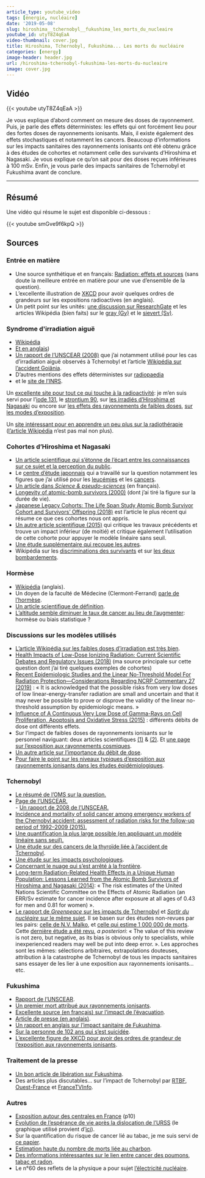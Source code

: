 ```yaml
---
article_type: youtube_video
tags: [énergie, nucléaire]
date: '2019-05-08'
slug: hiroshima__tchernobyl__fukushima_les_morts_du_nucleaire
youtube_id: utyT8Z4qEaA
video-thumbnail: cover.jpg
title: Hiroshima, Tchernobyl, Fukushima... Les morts du nucléaire
categories: [energy]
image-header: header.jpg
url: /hiroshima-tchernobyl-fukushima-les-morts-du-nucleaire
image: cover.jpg
---
```


## Vidéo

{{< youtube utyT8Z4qEaA >}}

Je vous explique d’abord comment on mesure des doses de rayonnement. Puis, je parle des effets déterministes: les effets qui ont
forcément lieu pour des fortes doses de rayonnements ionisants.
Mais, il existe également des effets stochastiques et notamment les
cancers. Beaucoup d’informations sur les impacts sanitaires des
rayonnements ionisants ont été obtenu grâce à des études de cohortes et
notamment celle des survivants d’Hiroshima et Nagasaki. Je vous explique ce qu’on sait pour des doses reçues inférieures à 100
mSv. Enfin, je vous parle des impacts sanitaires de Tchernobyl et
Fukushima avant de conclure.


<hr>

## Résumé

Une vidéo qui résume le sujet est disponible ci-dessous :

{{< youtube smGve9f6kpQ >}}

## Sources 

### Entrée en matière

- Une source synthétique et en français: [Radiation: effets et sources](https://wedocs.unep.org/bitstream/handle/20.500.11822/7790/-Radiation_Effects_and_sources-2016Radiation_-_Effects_and_Sources_FR.pdg.pdf.pdf?sequence=5&isAllowed=y) (sans doute la meilleure entrée en matière pour une vue d’ensemble de la question).
- L’excellente illustration de [XKCD](https://xkcd.com/radiation/) pour avoir quelques ordres de grandeurs sur les expositions radioactives (en anglais).
- Un petit point sur les unités: [une discussion sur ResearchGate](https://www.researchgate.net/post/What_is_the_difference_between_Sievert_and_Gray_A_practical_question_concerning_the_SI_units_for_ionizing_radiation) et les articles Wikipédia (bien faits) sur le [gray (Gy)](https://fr.wikipedia.org/wiki/Gray_(unit%C3%A9)) et le [sievert (Sv)](https://fr.wikipedia.org/wiki/Sievert).

### Syndrome d'irradiation aiguë

- [Wikipédia](https://fr.wikipedia.org/wiki/Syndrome_d%27irradiation_aigu%C3%AB)
- [Et en anglais](https://en.wikipedia.org/wiki/Acute_radiation_syndrome))
- [Un rapport de l’UNSCEAR (2008)](https://www.unscear.org/docs/reports/2008/11-80076_Report_2008_Annex_D.pdf) que j’ai notamment utilisé pour les cas d’irradiation aiguë observés à Tchernobyl et l’article [Wikipédia sur l’accident Goiânia](https://fr.wikipedia.org/wiki/Accident_nucl%C3%A9aire_de_Goi%C3%A2nia). 
- D’autres mentions des effets déterministes sur [radiopaedia](https://radiopaedia.org/articles/deterministic-effects) 
- et le [site de l’INRS](http://www.inrs.fr/risques/rayonnements-ionisants/effets-sur-la-sante.html).

Un [excellente site pour tout ce qui touche à la radioactivité](http://www.laradioactivite.com/): je m’en suis servi pour l’[iode 131](http://www.laradioactivite.com/site/pages/liode131.htm), le [strontium 90](http://www.laradioactivite.com/site/pages/Strontium_90.htm), sur [les irradiés d’Hiroshima et Nagasaki](http://www.laradioactivite.com/site/pages/Irradies_Hiroshima_Nagasaki.htm) ou encore sur [les effets des rayonnements de faibles doses](http://www.laradioactivite.com/site/pages/Effets_Rayonnements_Ionisants.htm), [sur les modes d’exposition](http://www.laradioactivite.com/site/pages/Modes_expositions_rayonnements_ionisants.htm).

Un [site intéressant pour en apprendre un peu plus sur la radiothérapie](https://www.e-cancer.fr/Patients-et-proches/Les-cancers/Cancer-du-sein/Radiotherapie/Radiotherapie-externe) ([l’article Wikipédia](https://fr.wikipedia.org/wiki/Radioth%C3%A9rapie) n’est pas mal non plus).

### Cohortes d’Hiroshima et Nagasaki

- [Un article scientifique qui s’étonne de l’écart entre les connaissances sur ce sujet et la perception du public](https://www.ncbi.nlm.nih.gov/pmc/articles/PMC4981260/).
- Le [centre d’étude japonnais](https://www.rerf.or.jp/en/) qui a travaillé sur la question notamment les figures que j’ai utilisé pour les [leucémies](https://www.rerf.or.jp/en/programs/roadmap_e/health_effects-en/late-en/leukemia/) et les [cancers](https://www.rerf.or.jp/en/programs/roadmap_e/health_effects-en/late-en/cancrisk/).
- [Un article dans _Science & pseudo-sciences_](https://www.pseudo-sciences.org/spip.php?article2626#1) (en français).
- [Longevity of atomic-bomb survivors (2000)](http://sci-hub.tw/https://www.thelancet.com/journals/lancet/article/PIIS0140-6736(00)02506-X/fulltext) (dont j’ai tiré la figure sur la durée de vie).
- [Japanese Legacy Cohorts: The Life Span Study Atomic Bomb Survivor Cohort and Survivors’ Offspring (2018)](https://www.ncbi.nlm.nih.gov/pmc/articles/PMC5865006/) est l’article le plus récent qui résume ce que ces cohortes nous ont appris.
- [Un autre article scientifique (2015)](https://www.ncbi.nlm.nih.gov/pmc/articles/PMC4674181/) qui critique les travaux précédents et trouve un impact inférieur (de moitié) et critique également l’utilisation de cette cohorte pour appuyer le modèle linéaire sans seuil.
- [Une étude supplémentaire qui recoupe les autres](https://www.maturitas.org/article/S0378-5122(12)00096-5/fulltext).
- Wikipédia sur les [discriminations des survivants](https://fr.wikipedia.org/wiki/Hibakusha#Discrimination) et sur [les deux bombardements](https://fr.wikipedia.org/wiki/Bombardements_atomiques_d%27Hiroshima_et_de_Nagasaki).

### Hormèse

- [Wikipédia](https://en.wikipedia.org/wiki/Radiation_hormesis) (anglais).
- Un doyen de la faculté de Médecine (Clermont-Ferrand) [parle de l’hormèse](http://radioprotection.a.r.f.unblog.fr/files/2010/09/hormesis.pdf).
- [Un article scientifique de définition](https://www.ncbi.nlm.nih.gov/pmc/articles/PMC2248601/).
- [L’altitude semble diminuer le taux de cancer au lieu de l’augmenter](https://www.ncbi.nlm.nih.gov/pmc/articles/PMC3299527/): hormèse ou biais statistique ?

### Discussions sur les modèles utilisés

- [L’article Wikipédia sur les faibles doses d’irradiation est très bien](https://fr.wikipedia.org/wiki/Faibles_doses_d%27irradiation).
- [Health Impacts of Low-Dose Ionizing Radiation: Current Scientific Debates and Regulatory Issues (2018)](https://www.ncbi.nlm.nih.gov/pmc/articles/PMC6149023/) (ma source principale sur cette question dont j’ai tiré quelques exemples de cohortes)
- [Recent Epidemiologic Studies and the Linear No-Threshold Model For Radiation Protection—Considerations Regarding NCRP Commentary 27 (2019)](https://journals.lww.com/health-physics/Abstract/2019/02000/Recent_Epidemiologic_Studies_and_the_Linear.23.aspx) : « It is acknowledged that the possible risks from very low doses of low linear-energy-transfer radiation are small and uncertain and that it may never be possible to prove or disprove the validity of the linear no-threshold assumption by epidemiologic means. »
- [Influence of A Continuous Very Low Dose of Gamma-Rays on Cell Proliferation, Apoptosis and Oxidative Stress (2015)](https://www.ncbi.nlm.nih.gov/pmc/articles/PMC4679219/) : différents débits de dose ont différents effets.
- Sur l’impact de faibles doses de rayonnements ionisants sur le personnel naviguant: deux articles scientifiques [(1)](https://ehjournal.biomedcentral.com/articles/10.1186/s12940-017-0295-4) & [(2)](https://bmcpublichealth.biomedcentral.com/articles/10.1186/s12889-018-5221-3). Et [une page sur l’exposition aux rayonnements cosmiques](https://www.sievert-system.org/).
- [Un autre article sur l’importance du débit de dose](https://www.ncbi.nlm.nih.gov/pmc/articles/PMC4975094/).
- [Pour faire le point sur les niveaux typiques d’exposition aux rayonnements ionisants dans les études épidémiologiques](https://academic.oup.com/jrr/article/59/suppl_2/ii1/4844965).

### Tchernobyl

- [Le résumé de l’OMS sur la question.](https://www.who.int/ionizing_radiation/chernobyl/backgrounder/en/)
- [Page de l’UNSCEAR.  
](https://www.unscear.org/unscear/fr/chernobyl.html)- [Un rapport de 2008 de l’UNSCEAR.](https://www.unscear.org/docs/reports/2008/11-80076_Report_2008_Annex_D.pdf)
- [Incidence and mortality of solid cancer among emergency workers of the Chernobyl accident: assessment of radiation risks for the follow-up period of 1992–2009 (2015).](http://sci-hub.tw/https://link.springer.com/article/10.1007/s00411-014-0572-3)
- [Une quantification la plus large possible (en appliquant un modèle linéaire sans seuil).](https://onlinelibrary.wiley.com/doi/pdf/10.1002/ijc.22037)
- [Une étude sur des cancers de la thyroïde liée à l’accident de Tchernobyl](http://sci-hub.tw/https://iopscience.iop.org/article/10.1088/0952-4746/26/1/003/meta).
- [Une étude sur les impacts psychologiques](https://www.sciencedirect.com/science/article/abs/pii/S0936655511005334).
- [Concernant le nuage qui s’est arrêté à la frontière](https://www.pseudo-sciences.org/Nuage-de-Tchernobyl-rappel-des-faits).
- [Long-term Radiation-Related Health Effects in a Unique Human Population: Lessons Learned from the Atomic Bomb Survivors of Hiroshima and Nagasaki (2014)](https://www.ncbi.nlm.nih.gov/pmc/articles/PMC3907953/):
« The risk estimates of the United Nations Scientific Committee on the Effects of Atomic Radiation (an ERR/Sv estimate for cancer incidence after exposure at all ages of 0.43 for men and 0.81 for women) ».
- [Le rapport de _Greenpeace_ sur les impacts de Tchernobyl](http://www.greenpeace.org/archive-international/Global/international/publications/nuclear/2016/Nuclear_Scars.pdf) et [_Sortir du nucléaire_ sur le même sujet](https://www.sortirdunucleaire.org/Tchernobyl-un-million-de-morts). Il se basen sur des études non-revues par les pairs: [celle de N.V. Malko](http://www.physiciansofchernobyl.org.ua/eng/Docs/Malko.pdf), et [celle qui estime 1 000 000 de morts](https://web.archive.org/web/20110419144513/http://www.strahlentelex.de/Yablokov%20Chernobyl%20book.pdf). Cette [dernière étude a été revu](https://atomicinsights.com/devastating-review-of-yablokovs-chernobyl-consequences-of-the-catastrophe-for-people-and-the-environment/), _a posteriori_: « The value of this review is not zero, but negative, as its bias is obvious only to specialists, while inexperienced readers may well be put into deep error. ». Les approches sont les mêmes: sélections arbitraires, extrapolations douteuses, attribution à la catastrophe de Tchernobyl de tous les impacts sanitaires sans essayer de les lier à une exposition aux rayonnements ionisants… etc.

### Fukushima

- [Rapport de l’UNSCEAR](https://www.unscear.org/docs/publications/2016/UNSCEAR_WP_2016.pdf).
- [Un premier mort attribué aux rayonnements ionisants](http://time.com/5388178/japan-first-fukushima-radiation-death/).
- [Excellente source (en français) sur l’impact de l’évacuation](http://geoconfluences.ens-lyon.fr/actualites/eclairage/fukushuma-iitate-impossible-retour).
- [Article de presse (en anglais)](https://www.nbcnews.com/news/world/fukushima-evacuation-has-killed-more-earthquake-tsunami-survey-says-flna8C11120007).
- [Un rapport en anglais sur l’impact sanitaire de Fukushima](https://www.greencross.ch/wp-content/uploads/uploads/media/2015_fukushima_report.pdf).
- [Sur la personne de 102 ans qui s’est suicidée](https://www.straitstimes.com/asia/east-asia/fukushima-operator-told-to-compensate-for-suicide-of-102-year-old-ordered-to-evacuate).
- [L’excellente figure de XKCD pour avoir des ordres de grandeur de l’exposition aux rayonnements ionisants](https://upload.wikimedia.org/wikipedia/commons/2/20/Radiation_Dose_Chart_by_Xkcd.png).

### Traitement de la presse

- [Un bon article de libération sur Fukushima](https://www.liberation.fr/amphtml/checknews/2019/04/20/est-il-vrai-que-l-accident-nucleaire-de-fukushima-n-a-cause-aucun-mort_1720075).
- Des articles plus discutables… sur l’impact de Tchernobyl par [RTBF](https://www.rtbf.be/info/dossier/30-ans-Tchernobyl/detail_la-controverse-sur-le-bilan-humain-de-l-accident-de-tchernobyl?id=9279305), [Ouest-France](https://www.ouest-france.fr/environnement/nucleaire/tchernobyl-des-chiffres-effrayants-trente-ans-apres-4187403) et [FranceTVInfo](https://www.francetvinfo.fr/monde/russie/tchernobyl-trente-ans-apres-un-bilan-encore-incertain_3062535.html).

### Autres

- [Exposition autour des centrales en France](https://pngmdr.debatpublic.fr/approfondir/la-bibliotheque-du-debat/approfondir-ses-connaissances/viewdocument) (p10)
- [Evolution de l’espérance de vie après la dislocation de l’URSS](https://doc-research.org/2018/06/mortality-life-expectancy-post-communist/) (le graphique utilisé provient d’[ici](http://www.unz.com/akarlin/putin-raised-the-retirement-age-and-thats-a-good-thing/)).
- Sur la quantification du risque de cancer lié au tabac, je me suis servi de [ce papier](https://www.ncbi.nlm.nih.gov/pmc/articles/PMC3405232/).
- [Estimation haute du nombre de morts liée au charbon](https://endcoal.org/health/).
- [Des informations intéressantes sur le lien entre cancer des poumons, tabac et radon](https://radiationeffects.org/radon-lung-cancer-and-the-lnt-model/).
- Le n°60 des reflets de la physique a pour sujet [l’électricité nucléaire](https://www.refletsdelaphysique.fr/articles/refdp/pdf/2018/05/refdp2018-60.pdf).

